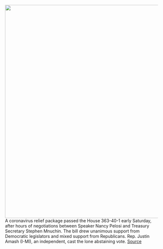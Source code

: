 <img src='https://cdn.vox-cdn.com/thumbor/fx_Pm5_DaS1ssT7T_s-_GjBveNw=/0x0:6720x4480/1200x800/filters:focal(950x751:2024x1825)/cdn.vox-cdn.com/uploads/chorus_image/image/66501248/1212227020.jpg.0.jpg' width='700px' /><br/>
A coronavirus relief package passed the House 363-40-1 early Saturday, after hours of negotiations between Speaker Nancy Pelosi and Treasury Secretary Stephen Mnuchin. The bill drew unanimous support from Democratic legislators and mixed support from Republicans. Rep. Justin Amash (I-MI), an independent, cast the lone abstaining vote.
<a href='https://www.theverge.com/2020/3/14/21179621/coronavirus-relief-house-pelosi-trump-mcconnell-senate'> Source <a/>